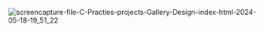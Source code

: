 
![screencapture-file-C-Practies-projects-Gallery-Design-index-html-2024-05-18-19_51_22](https://github.com/sriram200413/Gallery-Design/assets/168328631/ced4108d-ed9e-4ce9-b791-9be32fede44a)
